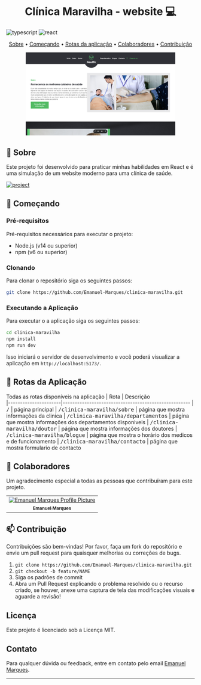 [JAVASCRIPT__BADGE]: https://img.shields.io/badge/Javascript-000?style=for-the-badge&logo=javascript
[TYPESCRIPT__BADGE]: https://img.shields.io/badge/typescript-D4FAFF?style=for-the-badge&logo=typescript
[REACT__BADGE]: https://img.shields.io/badge/React-005CFE?style=for-the-badge&logo=react
[PROJECT__BADGE]: https://img.shields.io/badge/📱Visit_this_project-000?style=for-the-badge&logo=project
[PROJECT__URL]: https://clinica-maravilha.vercel.app/

<h1 align="center" style="font-weight: bold;"> Clínica Maravilha - website 💻</h1>

![typescript][TYPESCRIPT__BADGE] 
![react][REACT__BADGE]

<p align="center">
 <a href="#about">Sobre</a> • 
 <a href="#started">Começando</a> • 
  <a href="#started">Rotas da aplicação</a> • 
  <a href="#colab">Colaboradores</a> •
 <a href="#contribute">Contribuição</a>
</p>

<p align="center">
    <img src="./src/assets/clinica-maravilha.png" alt="Image Example" width="400px">
</p>

<h2 id="started">📌 Sobre</h2>

Este projeto foi desenvolvido para praticar minhas habilidades em React e é uma simulação de um website moderno para uma clínica de saúde.

[![project][PROJECT__BADGE]][PROJECT__URL]

<h2 id="started">🚀 Começando</h2>

<h3>Pré-requisitos</h3>

Pré-requisitos necessários para executar o projeto:

- Node.js (v14 ou superior)
- npm (v6 ou superior)

<h3>Clonando</h3>

Para clonar o repositório siga os seguintes passos: 

```bash
git clone https://github.com/Emanuel-Marques/clinica-maravilha.git
```

<h3>Executando a Aplicação</h3>

Para executar o a aplicação siga os seguintes passos: 

```bash
cd clinica-maravilha
npm install
npm run dev
```
Isso iniciará o servidor de desenvolvimento e você poderá visualizar a aplicação em `http://localhost:5173/`.

<h2 id="routes">📍 Rotas da Aplicação</h2>

Todas as rotas disponíveis na aplicação
| Rota               | Descrição                                          
|----------------------|-----------------------------------------------------
| <kbd>/</kbd>     | página principal
| <kbd>/clinica-maravilha/sobre</kbd>     | página que mostra informações da clinica
| <kbd>/clinica-maravilha/departamentos</kbd>     | página que mostra informações dos departamentos disponiveis
| <kbd>/clinica-maravilha/doutor</kbd>     | página que mostra informações dos doutores
| <kbd>/clinica-maravilha/blogue</kbd>     | página que mostra o horário dos medicos e de funcionamento
| <kbd>/clinica-maravilha/contacto</kbd>     | página que mostra formulario de contacto

<h2 id="colab">🤝 Colaboradores</h2>

Um agradecimento especial a todas as pessoas que contribuíram para este projeto.

<table>
  <tr>
    <td align="center">
      <a href="#">
        <img src="https://avatars.githubusercontent.com/u/70699733?v=4" width="100px;" alt="Emanuel Marques Profile Picture"/><br>
        <sub>
          <b>Emanuel Marques</b>
        </sub>
      </a>
    </td>
  </tr>
</table>

<h2 id="contribute">📫 Contribuição</h2>

Contribuições são bem-vindas! Por favor, faça um fork do repositório e envie um pull request para quaisquer melhorias ou correções de bugs.

1. `git clone https://github.com/Emanuel-Marques/clinica-maravilha.git`
2. `git checkout -b feature/NAME`
3. Siga os padrões de commit
4. Abra um Pull Request explicando o problema resolvido ou o recurso criado, se houver, anexe uma captura de tela das modificações visuais e aguarde a revisão!

## Licença

Este projeto é licenciado sob a Licença MIT.

## Contato

Para qualquer dúvida ou feedback, entre em contato pelo email [Emanuel Marques](emanuelmarques585@gmail.com).

---
​
